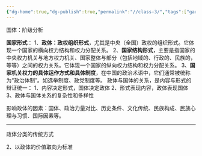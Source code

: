 ```yaml
---
{"dg-home":true,"dg-publish":true,"permalink":"//class-3/","tags":["gardenEntry"],"dgPassFrontmatter":true}
---
```



国体：阶级分析

**国家形式**：
	1、**政体：政权组织形式**，尤其是中央（全国）政权的组织形式。它体现一个国家的横向权力结构和权力分配关系。
	2、**国家结构形式**，主要是指国家的中央权力机关与地方权力机关、国家整体与部分（包括地域的、行政的、民族的，等等）之间的权力关系。它体现一个国家的纵向权力结构和权力分配关系。
	3、**国家机关权力的具体运作方式和具体制度**，在中国的政治术语中，它们通常被统称为“政治体制”。如选举制度、政党制度等。
政体与国体的关系，是内容与形式的辩证统一：
1、内容决定形式，国体决定政体
2、形式表现内容，政体表现国体
3、政体与国体关系的复杂性和多样性

影响政体的因素：国体、政治力量对比、历史条件、文化传统、民族构成、民族心理与习惯、国际因素等。
***
政体分类的传统方式

2、以政体的价值取向为标准

